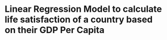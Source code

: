 # Linear Regression Model to calculate life satisfaction of a country based on their GDP Per Capita
